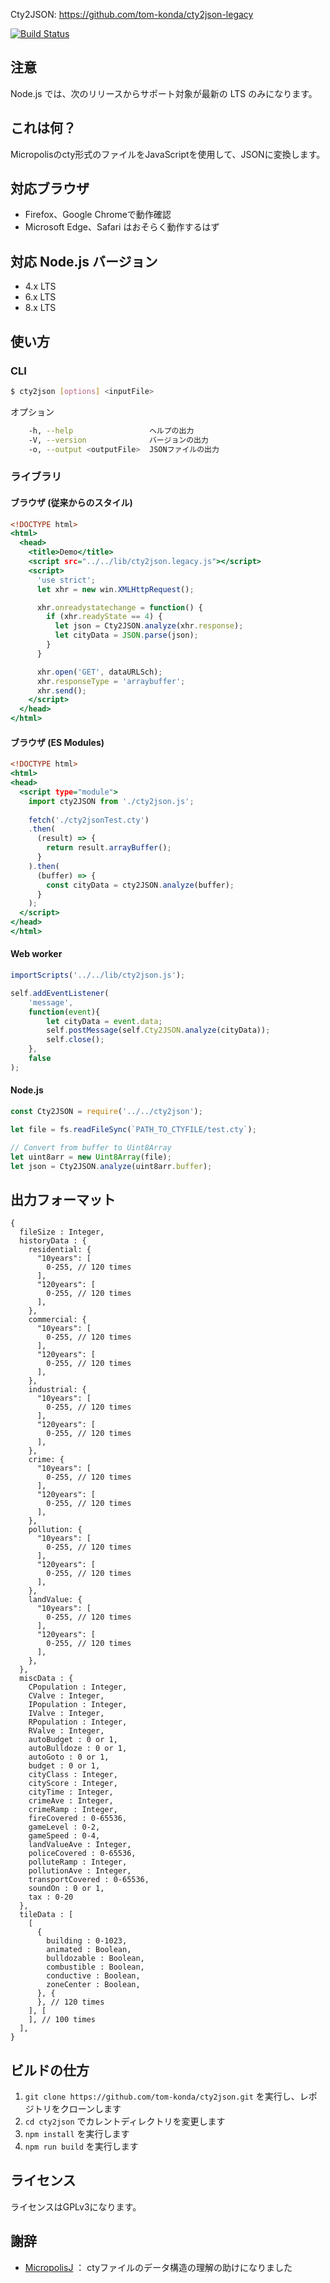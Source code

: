Cty2JSON: https://github.com/tom-konda/cty2json-legacy

[![Build Status](https://travis-ci.org/tom-konda/cty2json.svg?branch=master)](https://travis-ci.org/tom-konda/cty2json)

## 注意

Node.js では、次のリリースからサポート対象が最新の LTS のみになります。

## これは何？
Micropolisのcty形式のファイルをJavaScriptを使用して、JSONに変換します。

## 対応ブラウザ
* Firefox、Google Chromeで動作確認
* Microsoft Edge、Safari はおそらく動作するはず

## 対応 Node.js バージョン

* 4.x LTS
* 6.x LTS
* 8.x LTS

## 使い方
### CLI
```bash
$ cty2json [options] <inputFile>
```

オプション

```bash
    -h, --help                 ヘルプの出力
    -V, --version              バージョンの出力
    -o, --output <outputFile>  JSONファイルの出力
```

### ライブラリ
#### ブラウザ (従来からのスタイル)

```html:browser.html
<!DOCTYPE html>
<html>
  <head>
    <title>Demo</title>
    <script src="../../lib/cty2json.legacy.js"></script>
    <script>
      'use strict';
      let xhr = new win.XMLHttpRequest();

      xhr.onreadystatechange = function() {
        if (xhr.readyState == 4) {
          let json = Cty2JSON.analyze(xhr.response);
          let cityData = JSON.parse(json);
        }
      }

      xhr.open('GET', dataURLSch);
      xhr.responseType = 'arraybuffer';
      xhr.send();
    </script>
  </head>
</html>
```

#### ブラウザ (ES Modules)

```html:es_modules.html
<!DOCTYPE html>
<html>
<head>
  <script type="module">
    import cty2JSON from './cty2json.js';
    
    fetch('./cty2jsonTest.cty')
    .then(
      (result) => {
        return result.arrayBuffer();
      }
    ).then(
      (buffer) => {
        const cityData = cty2JSON.analyze(buffer);
      }
    );
  </script>
</head>
</html>
```

#### Web worker

```js:worker.js
importScripts('../../lib/cty2json.js');

self.addEventListener(
    'message',
    function(event){
        let cityData = event.data;
        self.postMessage(self.Cty2JSON.analyze(cityData));
        self.close();
    },
    false
);
```

#### Node.js

```js:node.js
const Cty2JSON = require('../../cty2json');

let file = fs.readFileSync(`PATH_TO_CTYFILE/test.cty`);

// Convert from buffer to Uint8Array
let uint8arr = new Uint8Array(file);
let json = Cty2JSON.analyze(uint8arr.buffer);
```

## 出力フォーマット
```
{
  fileSize : Integer,
  historyData : {
    residential: {
      "10years": [
        0-255, // 120 times
      ],
      "120years": [
        0-255, // 120 times
      ],
    },
    commercial: {
      "10years": [
        0-255, // 120 times
      ],
      "120years": [
        0-255, // 120 times
      ],
    },
    industrial: {
      "10years": [
        0-255, // 120 times
      ],
      "120years": [
        0-255, // 120 times
      ],
    },
    crime: {
      "10years": [
        0-255, // 120 times
      ],
      "120years": [
        0-255, // 120 times
      ],
    },
    pollution: {
      "10years": [
        0-255, // 120 times
      ],
      "120years": [
        0-255, // 120 times
      ],
    },
    landValue: {
      "10years": [
        0-255, // 120 times
      ],
      "120years": [
        0-255, // 120 times
      ],
    },
  },
  miscData : {
    CPopulation : Integer,
    CValve : Integer,
    IPopulation : Integer,
    IValve : Integer,
    RPopulation : Integer,
    RValve : Integer,
    autoBudget : 0 or 1,
    autoBulldoze : 0 or 1,
    autoGoto : 0 or 1,
    budget : 0 or 1,
    cityClass : Integer,
    cityScore : Integer,
    cityTime : Integer,
    crimeAve : Integer,
    crimeRamp : Integer,
    fireCovered : 0-65536,
    gameLevel : 0-2,
    gameSpeed : 0-4,
    landValueAve : Integer,
    policeCovered : 0-65536,
    polluteRamp : Integer,
    pollutionAve : Integer,
    transportCovered : 0-65536,
    soundOn : 0 or 1,
    tax : 0-20
  },
  tileData : [
    [
      {
        building : 0-1023,
        animated : Boolean,
        bulldozable : Boolean,
        combustible : Boolean,
        conductive : Boolean,
        zoneCenter : Boolean,
      }, {
      }, // 120 times
    ], [
    ], // 100 times
  ], 
}
```

## ビルドの仕方

1. `git clone https://github.com/tom-konda/cty2json.git` を実行し、レポジトリをクローンします
2. `cd cty2json` でカレントディレクトリを変更します
3. `npm install` を実行します
4. `npm run build` を実行します


## ライセンス
ライセンスはGPLv3になります。

## 謝辞

- [MicropolisJ](https://github.com/jason17055/micropolis-java) ： ctyファイルのデータ構造の理解の助けになりました

